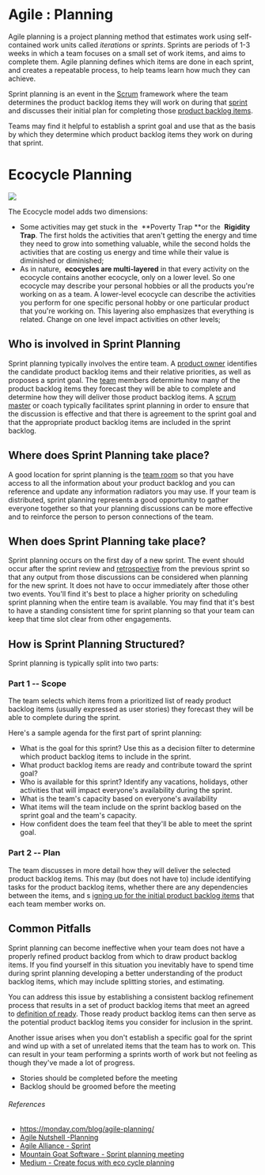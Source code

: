 [comment]: [Architecture](ReadMe.MD)


Agile : Planning 
================


Agile planning is a project planning method that estimates work using self-contained work units called *iterations* or *sprints*. Sprints are periods of 1-3 weeks in which a team focuses on a small set of work items, and aims to complete them. Agile planning defines which items are done in each sprint, and creates a repeatable process, to help teams learn how much they can achieve.

Sprint planning is an event in the [Scrum](https://www.agilealliance.org/glossary/scrum/) framework where the team determines the product backlog items they will work on during that [sprint](https://www.agilealliance.org/glossary/iteration/) and discusses their initial plan for completing those [product backlog items](https://www.agilealliance.org/glossary/backlog/).


Teams may find it helpful to establish a sprint goal and use that as the basis by which they determine which product backlog items they work on during that sprint.



Ecocycle Planning
=================

![](https://miro.medium.com/max/3685/1*VwZ1Krr9FH5KB_Lge4YQ9A.jpeg)

The Ecocycle model adds two dimensions:

-   Some activities may get stuck in the  **Poverty Trap **or the  **Rigidity Trap**. The first holds the activities that aren't getting the energy and time they need to grow into something valuable, while the second holds the activities that are costing us energy and time while their value is diminished or diminished;
-   As in nature,  **ecocycles are multi-layered** in that every activity on the ecocycle contains another ecocycle, only on a lower level. So one ecocycle may describe your personal hobbies or all the products you're working on as a team. A lower-level ecocycle can describe the activities you perform for one specific personal hobby or one particular product that you're working on. This layering also emphasizes that everything is related. Change on one level impact activities on other levels;

Who is involved in Sprint Planning
----------------------------------

Sprint planning typically involves the entire team. A [product owner](https://www.agilealliance.org/glossary/product-owner/) identifies the candidate product backlog items and their relative priorities, as well as proposes a sprint goal. The [team](https://www.agilealliance.org/glossary/team) members determine how many of the product backlog items they forecast they will be able to complete and determine how they will deliver those product backlog items. A [scrum master](https://www.agilealliance.org/glossary/scrum-master/) or coach typically facilitates sprint planning in order to ensure that the discussion is effective and that there is agreement to the sprint goal and that the appropriate product backlog items are included in the sprint backlog.

Where does Sprint Planning take place?
--------------------------------------

A good location for sprint planning is the [team room](https://www.agilealliance.org/glossary/team-room/) so that you have access to all the information about your product backlog and you can reference and update any information radiators you may use. If your team is distributed, sprint planning represents a good opportunity to gather everyone together so that your planning discussions can be more effective and to reinforce the person to person connections of the team.

When does Sprint Planning take place?
-------------------------------------

Sprint planning occurs on the first day of a new sprint. The event should occur after the sprint review and [retrospective](https://www.agilealliance.org/glossary/heartbeatretro/) from the previous sprint so that any output from those discussions can be considered when planning for the new sprint. It does not have to occur immediately after those other two events. You'll find it's best to place a higher priority on scheduling sprint planning when the entire team is available. You may find that it's best to have a standing consistent time for sprint planning so that your team can keep that time slot clear from other engagements.

How is Sprint Planning Structured?
----------------------------------

Sprint planning is typically split into two parts:

### Part 1 -- Scope 

The team selects which items from a prioritized list of ready product backlog items (usually expressed as user stories) they forecast they will be able to complete during the sprint.

Here's a sample agenda for the first part of sprint planning:

-   What is the goal for this sprint? Use this as a decision filter to determine which product backlog items to include in the sprint.
-   What product backlog items are ready and contribute toward the sprint goal?
-   Who is available for this sprint? Identify any vacations, holidays, other activities that will impact everyone's availability during the sprint.
-   What is the team's capacity based on everyone's availability
-   What items will the team include on the sprint backlog based on the sprint goal and the team's capacity.
-   How confident does the team feel that they'll be able to meet the sprint goal.

### Part 2 -- Plan 

The team discusses in more detail how they will deliver the selected product backlog items. This may (but does not have to) include identifying tasks for the product backlog items, whether there are any dependencies between the items, and s [igning up for the initial product backlog items](https://www.agilealliance.org/glossary/sign-up-for-tasks/) that each team member works on.

Common Pitfalls
---------------

Sprint planning can become ineffective when your team does not have a properly refined product backlog from which to draw product backlog items. If you find yourself in this situation you inevitably have to spend time during sprint planning developing a better understanding of the product backlog items, which may include splitting stories, and estimating.

You can address this issue by establishing a consistent backlog refinement process that results in a set of product backlog items that meet an agreed to [definition of ready](https://www.agilealliance.org/glossary/definition-of-ready/). Those ready product backlog items can then serve as the potential product backlog items you consider for inclusion in the sprint.

Another issue arises when you don't establish a specific goal for the sprint and wind up with a set of unrelated items that the team has to work on. This can result in your team performing a sprints worth of work but not feeling as though they've made a lot of progress.

-   Stories should be completed before the meeting
-   Backlog should be groomed before the meeting

###### References

-   <https://monday.com/blog/agile-planning/>
-   [Agile Nutshell -Planning](http://www.agilenutshell.com/planning)
-   [Agile Alliance - Sprint](https://www.agilealliance.org/glossary/sprint-planning)
-   [Mountain Goat Software - Sprint planning meeting](https://www.mountaingoatsoftware.com/agile/scrum/meetings/sprint-planning-meeting)
-   [Medium - Create focus with eco cycle planning](https://medium.com/the-liberators/create-focus-with-ecocycle-planning-7d86c4b8b799)


